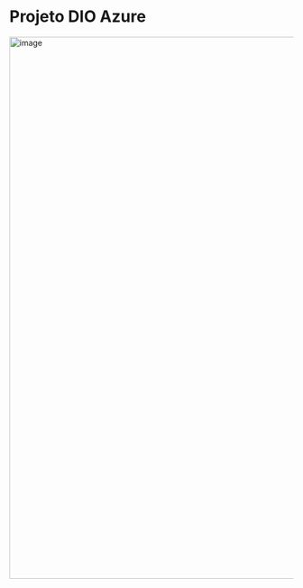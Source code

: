 # Projeto DIO Azure
<img width="960" alt="image" src="https://github.com/julianadelimaes/DIO-Azure/assets/111389939/f12b2021-82ef-4ee1-97da-12170d6652e4">
